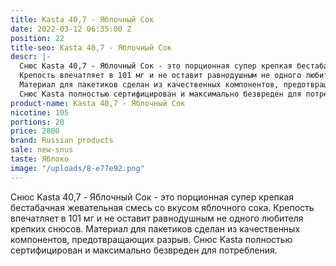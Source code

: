 ```yaml
---
title: Kasta 40,7 - Яблочный Сок
date: 2022-03-12 06:35:00 Z
position: 22
title-seo: Kasta 40,7 - Яблочный Сок
descr: |-
  Снюс Kasta 40,7 - Яблочный Сок - это порционная супер крепкая бестабачная жевательная смесь со вкусом яблочного сока.
  Крепость впечатляет в 101 мг и не оставит равнодушным не одного любителя крепких снюсов.
  Материал для пакетиков сделан из качественных компонентов, предотвращающих разрыв.
  Снюс Kasta полностью сертифицирован и максимально безвреден для потребления.
product-name: Kasta 40,7 - Яблочный Сок
nicotine: 105
portions: 20
price: 2800
brand: Russian products
sale: new-snus
taste: Яблоко
image: "/uploads/8-e77e92.png"
---
```


Снюс Kasta 40,7 - Яблочный Сок - это порционная супер крепкая бестабачная жевательная смесь со вкусом яблочного сока.
Крепость впечатляет в 101 мг и не оставит равнодушным не одного любителя крепких снюсов.
Материал для пакетиков сделан из качественных компонентов, предотвращающих разрыв.
Снюс Kasta полностью сертифицирован и максимально безвреден для потребления.